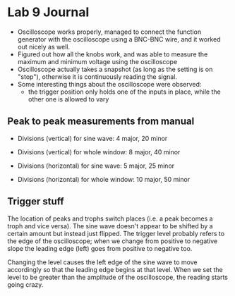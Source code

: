 # Lab 9 Journal

* Oscilloscope works properly, managed to connect the function generator with the oscilloscope using a BNC-BNC wire, and it worked out nicely as well.
* Figured out how all the knobs work, and was able to measure the maximum and minimum voltage using the oscilloscope
* Oscilloscope actually takes a snapshot (as long as the setting is on "stop"), otherwise it is continuously reading the signal.
* Some interesting things about the oscilloscope were observed:
  * the trigger position only holds one of the inputs in place, while the other one is allowed to vary 


## Peak to peak measurements from manual
* Divisions (vertical) for sine wave: 4 major, 20 minor
* Divisions (vertical) for whole window: 8 major, 40 minor

* Divisions (horizontal) for sine wave: 5 major, 25 minor
* Divisions (horizontal) for whole window: 10 major, 50 minor 


## Trigger stuff

The location of peaks and trophs switch places (i.e. a peak becomes a troph and vice versa). The sine wave doesn't appear to be shifted by a certain amount but instead just flipped. The trigger level probably refers to the edge of the oscilloscope; when we change from positive to negative slope the leading edge (left) goes from positive to negative too.

Changing the level causes the left edge of the sine wave to move accordingly so that the leading edge begins at that level. When we set the level to be greater than the amplitude of the oscilloscope, the reading starts going crazy.


